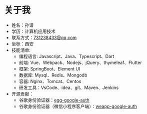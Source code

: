 # 关于我

- 姓名：孙谱
- 学历：计算机应用技术
- 联系方式：731238433@qq.com
- 坐标：西安
- 技能清单:
  - 编程语言: Javascript、Java、Typescript、Dart
  - 前端: Vue、Webpack、Nodejs、jQuery、thymeleaf、Flutter
  - 框架: SpringBoot、Element UI
  - 数据库: Mysql、Redis、Mongodb
  - 容器: Nginx、Tomcat、Centos
  - 研发工具：VsCode、idea、git、Maven、Jenkins
- 开源贡献：
  - 谷歌身份验证器：[egg-google-auth](https://github.com/sunpu007/egg-google-auth)
  - 谷歌身份验证器（微信小程序客户端）：[weapp-google-auth](https://github.com/sunpu007/weapp-google-auth)

<Vssue :title="$title" />